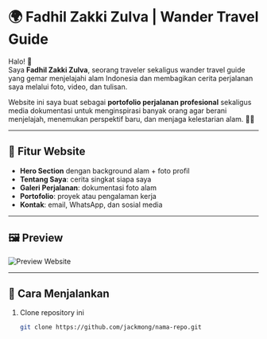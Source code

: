 # 🌍 Fadhil Zakki Zulva | Wander Travel Guide

Halo! 👋  
Saya **Fadhil Zakki Zulva**, seorang traveler sekaligus wander travel guide yang gemar menjelajahi alam Indonesia dan membagikan cerita perjalanan saya melalui foto, video, dan tulisan.

Website ini saya buat sebagai **portofolio perjalanan profesional** sekaligus media dokumentasi untuk menginspirasi banyak orang agar berani menjelajah, menemukan perspektif baru, dan menjaga kelestarian alam. 🌱✨

---

## 🚀 Fitur Website
- **Hero Section** dengan background alam + foto profil
- **Tentang Saya**: cerita singkat siapa saya
- **Galeri Perjalanan**: dokumentasi foto alam
- **Portofolio**: proyek atau pengalaman kerja
- **Kontak**: email, WhatsApp, dan sosial media

---

## 🖼️ Preview
![Preview Website](images/preview.png)

---

## 📂 Cara Menjalankan
1. Clone repository ini
   ```bash
   git clone https://github.com/jackmong/nama-repo.git
